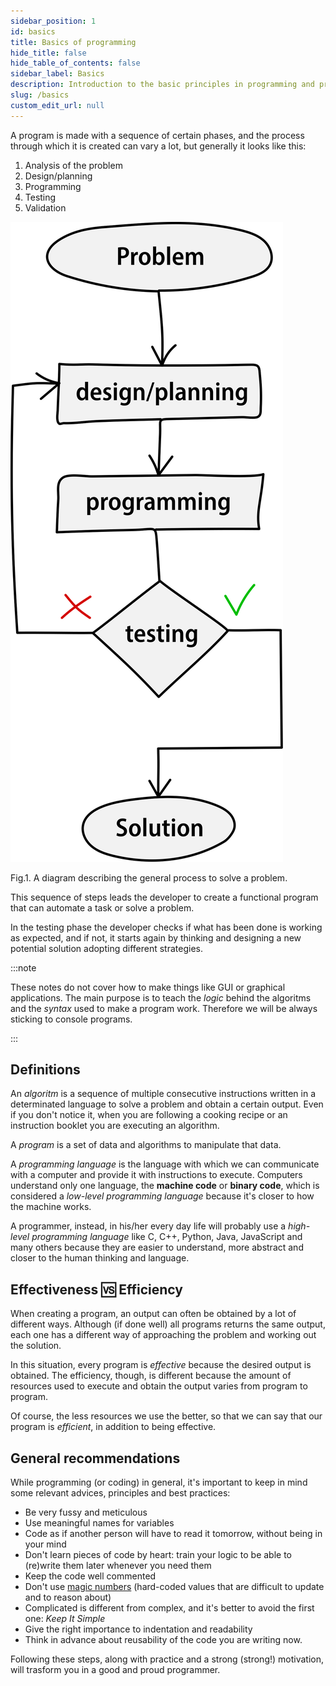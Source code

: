 ```yaml
---
sidebar_position: 1
id: basics
title: Basics of programming
hide_title: false
hide_table_of_contents: false
sidebar_label: Basics
description: Introduction to the basic principles in programming and problem solving.
slug: /basics
custom_edit_url: null
---
```



A program is made with a sequence of certain phases, and the process through which it 
is created can vary a lot, but generally it looks like this:
1. Analysis of the problem
2. Design/planning
3. Programming
4. Testing
5. Validation

![Problem solving process diagram](./assets/problem-solving-process.svg)
<figcaption>Fig.1. A diagram describing the general process to solve a problem.</figcaption>

This sequence of steps leads the developer to create a functional program that can automate a task or solve a problem. 

In the testing phase the developer checks if what has been done is working as expected, and if not, it starts again by thinking and designing a new potential solution adopting different strategies.

:::note

These notes do not cover how to make things like GUI or graphical applications. The main purpose is to 
teach the *logic* behind the algoritms and the *syntax* used to make a program work. Therefore
we will be always sticking to console programs.

:::

## Definitions

An *algoritm* is a sequence of multiple consecutive instructions written in a determinated language to solve a problem and obtain a certain output.
Even if you don't notice it, when you are following a cooking recipe or an instruction booklet you are executing an algorithm.

A *program* is a set of data and algorithms to manipulate that data.

A *programming language* is the language with which we can communicate with a computer and provide it with instructions to execute.
Computers understand only one language, the **machine code** or **binary code**, which is considered a *low-level programming language* because it's closer to how the machine works.

A programmer, instead, in his/her every day life will probably use a *high-level programming language* like C, C++, Python, Java, JavaScript and many others because they are easier to understand, more abstract and closer to the human thinking and language.

## Effectiveness 🆚 Efficiency

When creating a program, an output can often be obtained by a lot of different ways. 
Although (if done well) all programs returns the same output, each one has a different way of approaching the problem and working out the solution.

In this situation, every program is *effective* because the desired output is obtained.
The efficiency, though, is different because the amount of resources used to execute and obtain the output varies from program to program.

Of course, the less resources we use the better, so that we can say that our program is *efficient*, in addition to being effective.

## General recommendations

While programming (or coding) in general, it's important to keep in mind some relevant advices, principles and best practices:

- Be very fussy and meticulous
- Use meaningful names for variables
- Code as if another person will have to read it tomorrow, without being in your mind
- Don't learn pieces of code by heart: train your logic to be able to (re)write them later whenever you need them
- Keep the code well commented
- Don't use [magic numbers](https://en.wikipedia.org/wiki/Magic_number_(programming)) (hard-coded values that are difficult to update and to reason about)
- Complicated is different from complex, and it's better to avoid the first one: *Keep It Simple*
- Give the right importance to indentation and readability
- Think in advance about reusability of the code you are writing now.

Following these steps, along with practice and a strong (strong!) motivation, will trasform you in a good and proud programmer.